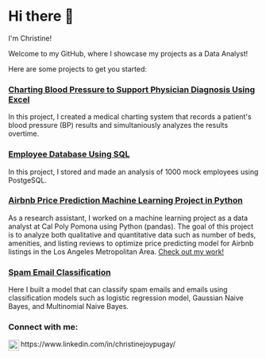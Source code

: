 # Hi there 👋

I'm Christine!  

Welcome to my GitHub, where I showcase my projects as a Data Analyst!

Here are some projects to get you started:

### [Charting Blood Pressure to Support Physician Diagnosis Using Excel](https://github.com/christinepugay/bloodpressure/tree/main)
In this project, I created a medical charting system that records a patient's blood pressure (BP) results and simultaniously analyzes the results overtime.

### [Employee Database Using SQL](https://github.com/christinepugay/employee_database/tree/main)
In this project, I stored and made an analysis of 1000 mock employees using PostgeSQL. 

### [Airbnb Price Prediction Machine Learning Project in Python](https://github.com/christinepugay/Airbnb-Machine-Learning)
As a research assistant, I worked on a machine learning project as a data analyst at Cal Poly Pomona using Python (pandas). The goal of this project is to analyze both qualitative and quantitative data such as number of beds, amenities, and listing reviews to optimize price predicting model for Airbnb listings in the Los Angeles Metropolitan Area. [Check out my work!](https://github.com/christinepugay/Airbnb-Machine-Learning)

### [Spam Email Classification](https://github.com/christinepugay/Spam_email_classification)
Here I built a model that can classify spam emails and emails using classification models such as logistic regression model, Gaussian Naive Bayes, and Multinomial Naive Bayes.

<h3> Connect with me:</h3>
<img align="left" alt="ChristineJoyPugay | LinkedIn" width="22px" src="https://cdn.jsdelivr.net/npm/simple-icons@v3/icons/linkedin.svg" /> https://www.linkedin.com/in/christinejoypugay/

<!--
**christinepugay/christinepugay** is a ✨ _special_ ✨ repository because its `README.md` (this file) appears on your GitHub profile.

Here are some ideas to get you started:

- 🔭 I’m currently working on ...
- 🌱 I’m currently learning ...
- 👯 I’m looking to collaborate on ...
- 🤔 I’m looking for help with ...
- 💬 Ask me about ...
- 📫 How to reach me: ...
- 😄 Pronouns: ...
- ⚡ Fun fact: ...
-->
